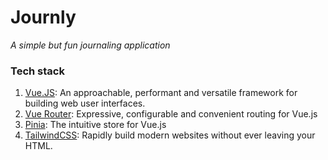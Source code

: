 # Journly
*A simple but fun journaling application*

### Tech stack
1. [Vue.JS](https://vuejs.org): An approachable, performant and versatile framework for building web user interfaces.
2. [Vue Router](https://router.vuejs.org): Expressive, configurable and convenient routing for Vue.js
3. [Pinia](https://pinia.vuejs.org): The intuitive store for Vue.js
4. [TailwindCSS](https://tailwindcss.com): Rapidly build modern websites without ever leaving your HTML.